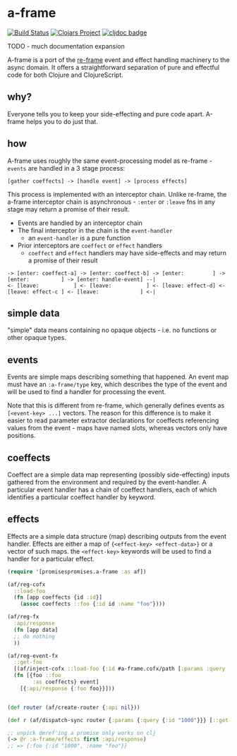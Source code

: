 # a-frame

[![Build Status](https://github.com/yapsterapp/a-frame/actions/workflows/clojure.yml/badge.svg)](https://github.com/yapsterapp/a-frame/actions)
[![Clojars Project](https://img.shields.io/clojars/v/com.github.yapsterapp/a-frame.svg)](https://clojars.org/com.github.yapsterapp/a-frame)
[![cljdoc badge](https://cljdoc.org/badge/com.github.yapsterapp/a-frame)](https://cljdoc.org/d/com.github.yapsterapp/a-frame)


TODO - much documentation expansion

A-frame is a port of the [re-frame](https://github.com/day8/re-frame)
event and effect handling machinery to the async domain. It offers a
straightforward separation of pure and effectful code for both
Clojure and ClojureScript.

## why?

Everyone tells you to keep your side-effecting and pure code apart. A-frame
helps you to do just that.

## how

A-frame uses roughly the same event-processing model as re-frame - `events`
are handled in a 3 stage process:

``` text
[gather coeffects] -> [handle event] -> [process effects]
```

This process is implemented with an interceptor chain. Unlike
re-frame, the a-frame interceptor chain is asynchronous - `:enter` or `:leave`
fns in any stage may return a promise of their result.

* Events are handled by an interceptor chain
* The final interceptor in the chain is the `event-handler`
  * an `event-handler` is a pure function
* Prior interceptors are `coeffect` or `effect` handlers
  * `coeffect` and `effect` handlers may have side-effects and may return
    a promise of their result

``` text
-> [enter: coeffect-a] -> [enter: coeffect-b] -> [enter:         ] -> [enter:          ] -> [enter: handle-event] --|
<- [leave:           ] <- [leave:           ] <- [leave: effect-d] <- [leave: effect-c ] <- [leave:             ] <-|
```

## simple data

"simple" data means containing no opaque objects - i.e. no functions or
other opaque types.

## events

Events are simple maps describing something that happened. An event 
map must have an `:a-frame/type` key, which describes the type of the
event and will be used to find a handler for processing the event.

Note that this is different from re-frame, which generally defines 
events as `[<event-key> ...]` vectors.
The reason for this difference is to make it easier to read
parameter extractor declarations for coeffects referencing values from
the event - maps have named slots, whereas vectors only have positions.

## coeffects

Coeffect are a simple data map representing (possibly side-effecting)
inputs gathered from the environment and required by the event-handler.
A particular event handler has a chain of coeffect handlers, each of
which identifies a particular coeffect handler by keyword.

## effects

Effects are a simple data structure (map) describing outputs from the event
handler. Effects are either a map of `{<effect-key> <effect-data>}` or
a vector of such maps. the `<effect-key>` keywords will be used to
find a handler for a particular effect.


``` clojure
(require '[promisespromises.a-frame :as af])

(af/reg-cofx
  ::load-foo
  (fn [app coeffects {id :id}]
    (assoc coeffects ::foo {:id id :name "foo"})))

(af/reg-fx
  :api/response
  (fn [app data]
  ;; do nothing
  ))

(af/reg-event-fx
  ::get-foo
  [(af/inject-cofx ::load-foo {:id #a-frame.cofx/path [:params :query :id]})]
  (fn [{foo ::foo
        :as coeffects} event]
    [{:api/response {:foo foo}}]))


(def router (af/create-router {:api nil}))

(def r (af/dispatch-sync router {:params {:query {:id "1000"}}} [::get-foo]))

;; unpick deref'ing a promise only works on clj
(-> @r :a-frame/effects first :api/response)
;; => {:foo {:id "1000", :name "foo"}}

```
